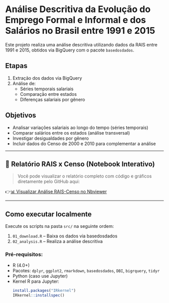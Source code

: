 # Análise Descritiva da Evolução do Emprego Formal e Informal e dos Salários no Brasil entre 1991 e 2015

Este projeto realiza uma análise descritiva utilizando dados da RAIS entre 1991 e 2015, obtidos via BigQuery com o pacote `basedosdados`.

## Etapas
1. Extração dos dados via BigQuery
2. Análise de:
   - Séries temporais salariais
   - Comparação entre estados
   - Diferenças salariais por gênero
  
## Objetivos

-  Analisar variações salariais ao longo do tempo (séries temporais)
-  Comparar salários entre os estados (análise transversal)
-  Investigar desigualdades por gênero
-  Incluir dados do Censo de 2000 e 2010 para complementar a análise

---


## 📄 Relatório RAIS x Censo (Notebook Interativo)

> Você pode visualizar o relatório completo com código e gráficos diretamente pelo GitHub aqui:

👉[📊 Visualizar Análise RAIS-Censo no Nbviewer](https://nbviewer.org/github/raissaalvimt/meu_projeto_rais/blob/main/src/relatorio_rais_censo.ipynb)


---

##  Como executar localmente
Execute os scripts na pasta `src/` na seguinte ordem:
1. `01_download.R` – Baixa os dados via basedosdados
2. `02_analysis.R` – Realiza a análise descritiva

### Pré-requisitos:

- R (4.0+)
- Pacotes: `dplyr`, `ggplot2`, `rmarkdown`, `basedosdados`, `DBI`, `bigrquery`, `tidyr`
- Python (caso use Jupyter)
- Kernel R para Jupyter:  
  ```r
  install.packages("IRkernel")
  IRkernel::installspec()






